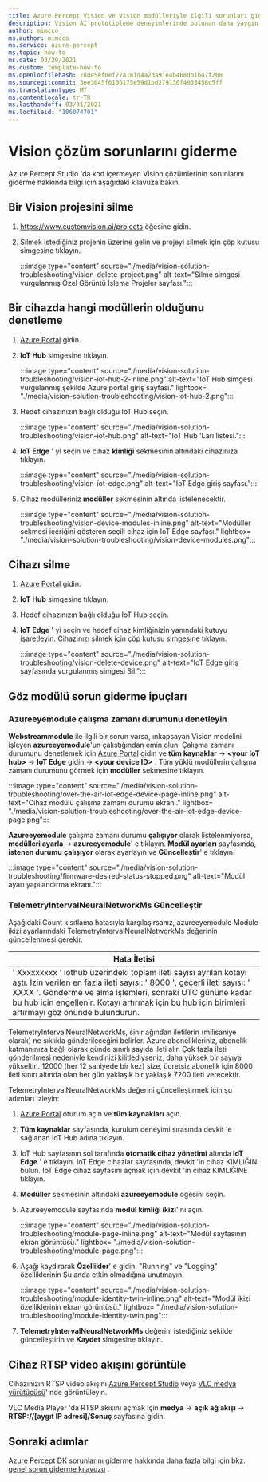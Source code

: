 ```yaml
---
title: Azure Percept Vision ve Vision modülleriyle ilgili sorunları giderme
description: Vision AI prototipleme deneyimlerinde bulunan daha yaygın sorunlardan bazıları için sorun giderme ipuçları alın
author: mimcco
ms.author: mimcco
ms.service: azure-percept
ms.topic: how-to
ms.date: 03/29/2021
ms.custom: template-how-to
ms.openlocfilehash: 78de5ef0ef77a181d4a2da91e4b468db1b47f208
ms.sourcegitcommit: 3ee3045f6106175e59d1bd279130f4933456d5ff
ms.translationtype: MT
ms.contentlocale: tr-TR
ms.lasthandoff: 03/31/2021
ms.locfileid: "106074701"
---
```

# <a name="vision-solution-troubleshooting"></a>Vision çözüm sorunlarını giderme

Azure Percept Studio 'da kod içermeyen Vision çözümlerinin sorunlarını giderme hakkında bilgi için aşağıdaki kılavuza bakın.

## <a name="delete-a-vision-project"></a>Bir Vision projesini silme

1. https://www.customvision.ai/projects öğesine gidin.

1. Silmek istediğiniz projenin üzerine gelin ve projeyi silmek için çöp kutusu simgesine tıklayın.

    :::image type="content" source="./media/vision-solution-troubleshooting/vision-delete-project.png" alt-text="Silme simgesi vurgulanmış Özel Görüntü İşleme Projeler sayfası.":::

## <a name="check-which-modules-are-on-a-device"></a>Bir cihazda hangi modüllerin olduğunu denetleme

1. [Azure Portal](https://portal.azure.com/?feature.canmodifystamps=true&Microsoft_Azure_Iothub=aduprod&microsoft_azure_marketplace_ItemHideKey=Microsoft_Azure_ADUHidden#home) gidin.

1. **IoT Hub** simgesine tıklayın.

    :::image type="content" source="./media/vision-solution-troubleshooting/vision-iot-hub-2-inline.png" alt-text="IoT Hub simgesi vurgulanmış şekilde Azure portal giriş sayfası." lightbox= "./media/vision-solution-troubleshooting/vision-iot-hub-2.png":::

1. Hedef cihazınızın bağlı olduğu IoT Hub seçin.

    :::image type="content" source="./media/vision-solution-troubleshooting/vision-iot-hub.png" alt-text="IoT Hub 'Ları listesi.":::

1. **IoT Edge** ' yi seçin ve cihaz **kimliği** sekmesinin altındaki cihazınıza tıklayın.

    :::image type="content" source="./media/vision-solution-troubleshooting/vision-iot-edge.png" alt-text="IoT Edge giriş sayfası.":::

1. Cihaz modülleriniz **modüller** sekmesinin altında listelenecektir.

    :::image type="content" source="./media/vision-solution-troubleshooting/vision-device-modules-inline.png" alt-text="Modüller sekmesi içeriğini gösteren seçili cihaz için IoT Edge sayfası." lightbox= "./media/vision-solution-troubleshooting/vision-device-modules.png":::

## <a name="delete-a-device"></a>Cihazı silme

1. [Azure Portal](https://portal.azure.com/?feature.canmodifystamps=true&Microsoft_Azure_Iothub=aduprod&microsoft_azure_marketplace_ItemHideKey=Microsoft_Azure_ADUHidden#home) gidin.

1. **IoT Hub** simgesine tıklayın.

1. Hedef cihazınızın bağlı olduğu IoT Hub seçin.

1. **IoT Edge** ' yi seçin ve hedef cihaz kimliğinizin yanındaki kutuyu işaretleyin. Cihazınızı silmek için çöp kutusu simgesine tıklayın.

    :::image type="content" source="./media/vision-solution-troubleshooting/vision-delete-device.png" alt-text="IoT Edge giriş sayfasında vurgulanmış simgesi Sil.":::

## <a name="eye-module-troubleshooting-tips"></a>Göz modülü sorun giderme ipuçları

### <a name="check-the-runtime-status-of-azureeyemodule"></a>Azureeyemodule çalışma zamanı durumunu denetleyin

**Webstreammodule** ile ilgili bir sorun varsa, ınkapsayan Vision modelini işleyen **azureeyemodule**'un çalıştığından emin olun. Çalışma zamanı durumunu denetlemek için [Azure Portal](https://portal.azure.com/?feature.canmodifystamps=true&Microsoft_Azure_Iothub=aduprod&microsoft_azure_marketplace_ItemHideKey=Microsoft_Azure_ADUHidden#home) gidin ve **tüm kaynaklar**  ->  **\<your IoT hub>**  ->  **IoT Edge** gidin  ->  **\<your device ID>** . Tüm yüklü modüllerin çalışma zamanı durumunu görmek için **modüller** sekmesine tıklayın.

:::image type="content" source="./media/vision-solution-troubleshooting/over-the-air-iot-edge-device-page-inline.png" alt-text="Cihaz modülü çalışma zamanı durumu ekranı." lightbox= "./media/vision-solution-troubleshooting/over-the-air-iot-edge-device-page.png":::

**Azureeyemodule** çalışma zamanı durumu **çalışıyor** olarak listelenmiyorsa, **modülleri ayarla**  ->  **azureeyemodule**' e tıklayın. **Modül ayarları** sayfasında, **istenen durumu** **çalışıyor** olarak ayarlayın ve **Güncelleştir**' e tıklayın.

 :::image type="content" source="./media/vision-solution-troubleshooting/firmware-desired-status-stopped.png" alt-text="Modül ayarı yapılandırma ekranı.":::

### <a name="update-telemetryintervalneuralnetworkms"></a>TelemetryIntervalNeuralNetworkMs Güncelleştir

Aşağıdaki Count kısıtlama hatasıyla karşılaşırsanız, azureeyemodule Module ikizi ayarlarındaki TelemetryIntervalNeuralNetworkMs değerinin güncellenmesi gerekir.

|Hata İletisi|
|------|
|' Xxxxxxxxx ' ıothub üzerindeki toplam ileti sayısı ayrılan kotayı aştı. İzin verilen en fazla ileti sayısı: ' 8000 ', geçerli ileti sayısı: ' XXXX '. Gönderme ve alma işlemleri, sonraki UTC gününe kadar bu hub için engellenir. Kotayı artırmak için bu hub için birimleri artırmayı göz önünde bulundurun.|

TelemetryIntervalNeuralNetworkMs, sinir ağından iletilerin (milisaniye olarak) ne sıklıkla gönderileceğini belirler. Azure abonelikleriniz, abonelik katmanınıza bağlı olarak günde sınırlı sayıda ileti alır. Çok fazla ileti gönderilmesi nedeniyle kendinizi kilitlediyseniz, daha yüksek bir sayıya yükseltin. 12000 (her 12 saniyede bir kez) size, ücretsiz abonelik için 8000 ileti sınırı altında olan her gün yaklaşık bir yaklaşık 7200 ileti verecektir.

TelemetryIntervalNeuralNetworkMs değerini güncelleştirmek için şu adımları izleyin:

1. [Azure Portal](https://ms.portal.azure.com/?feature.canmodifystamps=true&Microsoft_Azure_Iothub=aduprod#home) oturum açın ve **tüm kaynakları** açın.

1. **Tüm kaynaklar** sayfasında, kurulum deneyimi sırasında devkit 'e sağlanan IoT Hub adına tıklayın.

1. IoT Hub sayfasının sol tarafında **otomatik cihaz yönetimi** altında **IoT Edge** ' e tıklayın. IoT Edge cihazlar sayfasında, devkit 'in cihaz KIMLIĞINI bulun. IoT Edge cihaz sayfasını açmak için devkit 'in cihaz KIMLIĞINE tıklayın.

1. **Modüller** sekmesinin altındaki **azureeyemodule** öğesini seçin.

1. Azureeyemodule sayfasında **modül kimliği ikizi**' nı açın.

    :::image type="content" source="./media/vision-solution-troubleshooting/module-page-inline.png" alt-text="Modül sayfasının ekran görüntüsü." lightbox= "./media/vision-solution-troubleshooting/module-page.png":::

1. Aşağı kaydırarak **Özellikler**' e gidin. "Running" ve "Logging" özelliklerinin Şu anda etkin olmadığına unutmayın.

    :::image type="content" source="./media/vision-solution-troubleshooting/module-identity-twin-inline.png" alt-text="Modül ikizi özelliklerinin ekran görüntüsü." lightbox= "./media/vision-solution-troubleshooting/module-identity-twin.png":::

1. **TelemetryIntervalNeuralNetworkMs** değerini istediğiniz şekilde güncelleştirin ve **Kaydet** simgesine tıklayın.

## <a name="view-device-rtsp-video-stream"></a>Cihaz RTSP video akışını görüntüle

Cihazınızın RTSP video akışını [Azure Percept Studio](./how-to-view-video-stream.md) veya [VLC medya yürütücüsü](https://www.videolan.org/vlc/index.html)' nde görüntüleyin.

VLC Media Player 'da RTSP akışını açmak için **medya**  ->  **açık ağ akışı**  ->  **RTSP://[aygıt IP adresi]/Sonuç** sayfasına gidin.

## <a name="next-steps"></a>Sonraki adımlar

Azure Percept DK sorunlarını giderme hakkında daha fazla bilgi için bkz. [genel sorun giderme kılavuzu](./troubleshoot-dev-kit.md) .